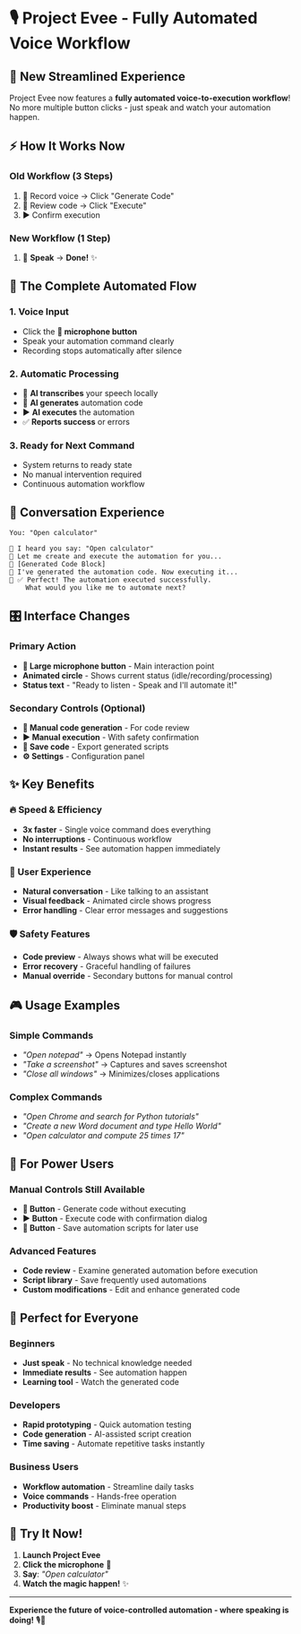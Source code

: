 # 🎙️ Project Evee - Fully Automated Voice Workflow

## 🚀 **New Streamlined Experience**

Project Evee now features a **fully automated voice-to-execution workflow**! No more multiple button clicks - just speak and watch your automation happen.

## ⚡ **How It Works Now**

### **Old Workflow (3 Steps)**
1. 🎤 Record voice → Click "Generate Code" 
2. 🤖 Review code → Click "Execute"  
3. ▶️ Confirm execution

### **New Workflow (1 Step)**
1. 🎤 **Speak** → **Done!** ✨

## 🎯 **The Complete Automated Flow**

### **1. Voice Input**
- Click the **🎤 microphone button**
- Speak your automation command clearly
- Recording stops automatically after silence

### **2. Automatic Processing** 
- 🧠 **AI transcribes** your speech locally
- 🤖 **AI generates** automation code 
- ▶️ **AI executes** the automation
- ✅ **Reports success** or errors

### **3. Ready for Next Command**
- System returns to ready state
- No manual intervention required
- Continuous automation workflow

## 💬 **Conversation Experience**

```
You: "Open calculator"

🤖 I heard you say: "Open calculator"
🤖 Let me create and execute the automation for you...
🤖 [Generated Code Block]
🤖 I've generated the automation code. Now executing it...
🤖 ✅ Perfect! The automation executed successfully. 
    What would you like me to automate next?
```

## 🎛️ **Interface Changes**

### **Primary Action**
- **🎤 Large microphone button** - Main interaction point
- **Animated circle** - Shows current status (idle/recording/processing)
- **Status text** - "Ready to listen - Speak and I'll automate it!"

### **Secondary Controls (Optional)**
- **🤖 Manual code generation** - For code review
- **▶️ Manual execution** - With safety confirmation  
- **💾 Save code** - Export generated scripts
- **⚙️ Settings** - Configuration panel

## ✨ **Key Benefits**

### **🔥 Speed & Efficiency**
- **3x faster** - Single voice command does everything
- **No interruptions** - Continuous workflow
- **Instant results** - See automation happen immediately

### **🎯 User Experience**
- **Natural conversation** - Like talking to an assistant
- **Visual feedback** - Animated circle shows progress
- **Error handling** - Clear error messages and suggestions

### **🛡️ Safety Features**
- **Code preview** - Always shows what will be executed
- **Error recovery** - Graceful handling of failures
- **Manual override** - Secondary buttons for manual control

## 🎮 **Usage Examples**

### **Simple Commands**
- *"Open notepad"* → Opens Notepad instantly
- *"Take a screenshot"* → Captures and saves screenshot
- *"Close all windows"* → Minimizes/closes applications

### **Complex Commands**
- *"Open Chrome and search for Python tutorials"*
- *"Create a new Word document and type Hello World"*
- *"Open calculator and compute 25 times 17"*

## 🔧 **For Power Users**

### **Manual Controls Still Available**
- **🤖 Button** - Generate code without executing
- **▶️ Button** - Execute code with confirmation dialog
- **💾 Button** - Save automation scripts for later use

### **Advanced Features**
- **Code review** - Examine generated automation before execution
- **Script library** - Save frequently used automations
- **Custom modifications** - Edit and enhance generated code

## 🎊 **Perfect for Everyone**

### **Beginners**
- **Just speak** - No technical knowledge needed
- **Immediate results** - See automation happen
- **Learning tool** - Watch the generated code

### **Developers**
- **Rapid prototyping** - Quick automation testing
- **Code generation** - AI-assisted script creation  
- **Time saving** - Automate repetitive tasks instantly

### **Business Users**
- **Workflow automation** - Streamline daily tasks
- **Voice commands** - Hands-free operation
- **Productivity boost** - Eliminate manual steps

## 🚀 **Try It Now!**

1. **Launch Project Evee**
2. **Click the microphone** 🎤
3. **Say**: *"Open calculator"*
4. **Watch the magic happen!** ✨

---

**Experience the future of voice-controlled automation - where speaking is doing!** 🎙️🤖 